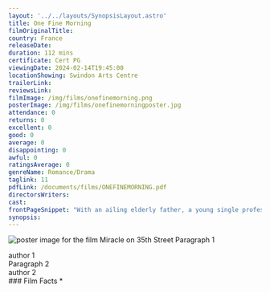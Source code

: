 ```yaml
---
layout: '../../layouts/SynopsisLayout.astro'
title: One Fine Morning
filmOriginalTitle: 
country: France
releaseDate: 
duration: 112 mins
certificate: Cert PG
viewingDate: 2024-02-14T19:45:00
locationShowing: Swindon Arts Centre
trailerLink: 
reviewsLink: 
filmImage: /img/films/onefinemorning.png
posterImage: /img/films/onefinemorningposter.jpg
attendance: 0
returns: 0
excellent: 0
good: 0
average: 0
disappointing: 0
awful: 0
ratingsAverage: 0
genreName: Romance/Drama
taglink: 11
pdfLink: /documents/films/ONEFINEMORNING.pdf
directorsWriters: 
cast: 
frontPageSnippet: "With an ailing elderly father, a young single professional woman lives with her eight-year-old daughter.  While struggling to secure a decent nursing home, she runs into an old friend with whom she embarks on an affair."
synopsis: 
--- 
```

![poster image for the film Miracle on 35th Street]( /img/films/miracle34thstreet.png "alt text") 
Paragraph 1 
<div class="review__author review__author--review1"> 
author 1 
</div> 
Paragraph 2   
<div class="review__author"> 
author 2 
</div> 
### Film Facts 
*
